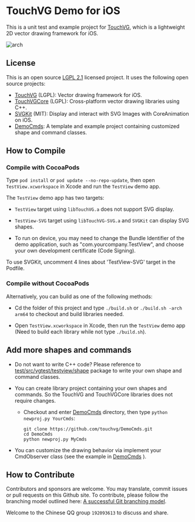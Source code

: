 # TouchVG Demo for iOS

This is a unit test and example project for [TouchVG](https://github.com/touchvg/vgios), which is a lightweight 2D vector drawing framework for iOS.

![arch](http://touchvg.github.io/images/arch.svg)

## License

This is an open source [LGPL 2.1](LICENSE.md) licensed project. It uses the following open source projects:

- [TouchVG](https://github.com/touchvg/vgios) (LGPL): Vector drawing framework for iOS.
- [TouchVGCore](https://github.com/touchvg/vgcore) (LGPL): Cross-platform vector drawing libraries using C++.
- [SVGKit](https://github.com/SVGKit/SVGKit) (MIT): Display and interact with SVG Images with CoreAnimation on iOS.
- [DemoCmds](https://github.com/touchvg/DemoCmds): A template and example project containing customized shape and command classes.

## How to Compile

### Compile with CocoaPods

Type `pod install` or `pod update --no-repo-update`, then open `TestView.xcworkspace` in Xcode and run the `TestView` demo app.

The `TestView` demo app has two targets:

- `TestView` target using `libTouchVG.a` does not support SVG display.
- `TestView-SVG` target using `libTouchVG-SVG.a` and `SVGKit` can display SVG shapes.

- To run on device, you may need to change the Bundle Identifier of the demo application, such as "com.yourcompany.TestView", and choose your own development certificate (Code Signing).

To use SVGKit, uncomment 4 lines about 'TestView-SVG' target in the Podfile.


### Compile without CocoaPods

Alternatively, you can build as one of the following methods:

- Cd the folder of this project and type `./build.sh` or `./build.sh -arch arm64` to checkout and build libraries needed.

- Open `TestView.xcworkspace` in Xcode, then run the `TestView` demo app (Need to build each library while not type `./build.sh`).

## Add more shapes and commands

- Do not want to write C++ code? Please reference to [test/src/vgtest/testview/shape](test/src/vgtest/testview/shape) package to write your own shape and command classes.

- You can create library project containing your own shapes and commands. So the TouchVG and TouchVGCore libraries does not require changes.

  - Checkout and enter [DemoCmds](https://github.com/touchvg/DemoCmds) directory, then type `python newproj.py YourCmds`:

     ```shell
     git clone https://github.com/touchvg/DemoCmds.git
     cd DemoCmds
     python newproj.py MyCmds
     ```

- You can customize the drawing behavior via implement your CmdObserver class (see the example in [DemoCmds](https://github.com/touchvg/DemoCmds) ).

## How to Contribute

Contributors and sponsors are welcome. You may translate, commit issues or pull requests on this Github site.
To contribute, please follow the branching model outlined here: [A successful Git branching model](http://nvie.com/posts/a-successful-git-branching-model/).

Welcome to the Chinese QQ group `192093613` to discuss and share.
